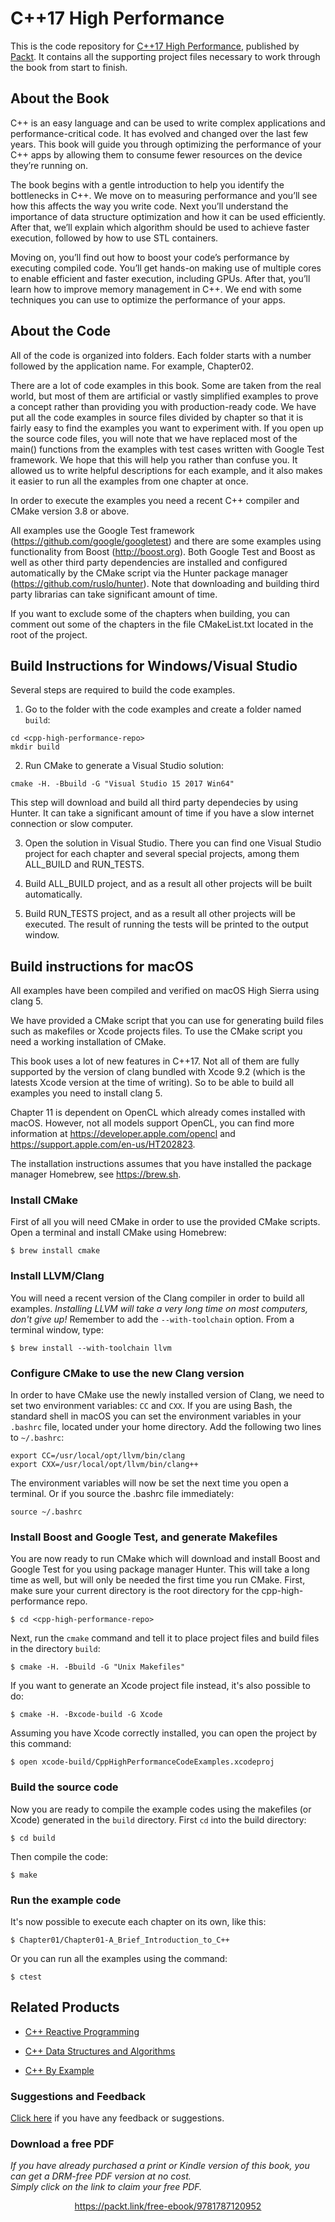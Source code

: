 


# C++17 High Performance
This is the code repository for [C++17 High Performance](https://www.packtpub.com/application-development/c17-high-performance?utm_source=github&utm_medium=repository&utm_campaign=9781787120952), published by [Packt](https://www.packtpub.com/?utm_source=github). It contains all the supporting project files necessary to work through the book from start to finish.
## About the Book
C++ is an easy language and can be used to write complex applications and performance-critical code. It has evolved and changed over the last few years. This book will guide you through optimizing the performance of your C++ apps by allowing them to consume fewer resources on the device they’re running on.

The book begins with a gentle introduction to help you identify the bottlenecks in C++. We move on to measuring performance and you’ll see how this affects the way you write code. Next you’ll understand the importance of data structure optimization and how it can be used efficiently. After that, we’ll explain which algorithm should be used to achieve faster execution, followed by how to use STL containers.

Moving on, you’ll find out how to boost your code’s performance by executing compiled code. You’ll get hands-on making use of multiple cores to enable efficient and faster execution, including GPUs. After that, you’ll learn how to improve memory management in C++. We end with some techniques you can use to optimize the performance of your apps.

## About the Code
All of the code is organized into folders. Each folder starts with a number followed by the application name. For example, Chapter02.

There are a lot of code examples in this book. Some are taken from the real world, but most of them are artificial or vastly simplified examples to prove a concept rather than providing you with production-ready code. We have put all the code examples in source files divided by chapter so that it is fairly easy to find the examples you want to experiment with. If you open up the source code files, you will note that we have replaced most of the main() functions from the examples with test cases written with Google Test framework. We hope that this will help you rather than confuse you. It allowed us to write helpful descriptions for each example, and it also makes it easier to run all the examples from one chapter at once.

In order to execute the examples you need a recent C++ compiler and CMake version 3.8 or above.

All examples use the Google Test framework (https://github.com/google/googletest) and there are some examples using functionality from Boost (http://boost.org). Both Google Test and Boost as well as other third party dependencies are installed and configured automatically by the CMake script via the Hunter package manager (https://github.com/ruslo/hunter). Note that downloading and building third party librarias can take significant amount of time.

If you want to exclude some of the chapters when building, you can comment out some of the chapters in the file CMakeList.txt located in the root of the project.

## Build Instructions for Windows/Visual Studio
Several steps are required to build the code examples.
1. Go to the folder with the code examples and create a folder named `build`:
```
cd <cpp-high-performance-repo>
mkdir build
```

2. Run CMake to generate a Visual Studio solution:
```
cmake -H. -Bbuild -G "Visual Studio 15 2017 Win64"
```
This step will download and build all third party dependecies by using Hunter. It can take a significant amount of time if you have a slow internet connection or slow computer.

3. Open the solution in Visual Studio. There you can find one Visual Studio project for each chapter and several special projects, among them ALL_BUILD and RUN_TESTS.

4. Build ALL_BUILD project, and as a result all other projects will be built automatically.

5. Build RUN_TESTS project, and as a result all other projects will be executed. The result of running the tests will be printed to the output window.

## Build instructions for macOS
All examples have been compiled and verified on macOS High Sierra using clang 5.

We have provided a CMake script that you can use for generating build files such as makefiles or Xcode projects files. To use the CMake script you need a working installation of CMake.

This book uses a lot of new features in C++17. Not all of them are fully supported by the version of clang bundled with Xcode 9.2 (which is the latests Xcode version at the time of writing). So to be able to build all examples you need to install clang 5. 

Chapter 11 is dependent on OpenCL which already comes installed with macOS. However, not all models support OpenCL, you can find more information at https://developer.apple.com/opencl and https://support.apple.com/en-us/HT202823.

The installation instructions assumes that you have installed the package manager Homebrew, see https://brew.sh.

### Install CMake
First of all you will need CMake in order to use the provided CMake scripts. Open a terminal and install CMake using Homebrew:

```
$ brew install cmake
```

### Install LLVM/Clang
You will need a recent version of the Clang compiler in order to build all examples. _Installing LLVM will take a very long time on most computers, don't give up!_ Remember to add the `--with-toolchain` option. From a terminal window, type:

```
$ brew install --with-toolchain llvm
```

### Configure CMake to use the new Clang version
In order to have CMake use the newly installed version of Clang, we need to set two environment variables: `CC` and `CXX`. If you are using Bash, the standard shell in macOS you can set the environment variables in your ```.bashrc``` file, located under your home directory. Add the following two lines to `~/.bashrc`:

```
export CC=/usr/local/opt/llvm/bin/clang
export CXX=/usr/local/opt/llvm/bin/clang++
```

The environment variables will now be set the next time you open a terminal. Or if you source the .bashrc file immediately:

```
source ~/.bashrc
```

### Install Boost and Google Test, and generate Makefiles
You are now ready to run CMake which will download and install Boost and Google Test for you using package manager Hunter. This will take a long time as well, but will only be needed the first time you run CMake. First, make sure your current directory is the root directory for the cpp-high-performance repo.

```
$ cd <cpp-high-performance-repo>
```

Next, run the `cmake` command and tell it to place project files and build files in the directory `build`:

```
$ cmake -H. -Bbuild -G "Unix Makefiles"
```

If you want to generate an Xcode project file instead, it's also possible to do:

```
$ cmake -H. -Bxcode-build -G Xcode
```

Assuming you have Xcode correctly installed, you can open the project by this command:

```
$ open xcode-build/CppHighPerformanceCodeExamples.xcodeproj
```

### Build the source code
Now you are ready to compile the example codes using the makefiles (or Xcode) generated in the `build` directory. First `cd` into the build directory:

```
$ cd build
```

Then compile the code:

```
$ make
```


### Run the example code

It's now possible to execute each chapter on its own, like this:
```
$ Chapter01/Chapter01-A_Brief_Introduction_to_C++
```

Or you can run all the examples using the command:

```
$ ctest
```



## Related Products
* [C++ Reactive Programming](https://www.packtpub.com/application-development/c-reactive-programming?utm_source=github&utm_medium=repository&utm_campaign=9781788629775)

* [C++ Data Structures and Algorithms](https://www.packtpub.com/application-development/c-data-structures-and-algorithms?utm_source=github&utm_medium=repository&utm_campaign=9781788835213)

* [C++ By Example](https://www.packtpub.com/application-development/c-example?utm_source=github&utm_medium=repository&utm_campaign=9781788391818)

### Suggestions and Feedback
[Click here](https://docs.google.com/forms/d/e/1FAIpQLSe5qwunkGf6PUvzPirPDtuy1Du5Rlzew23UBp2S-P3wB-GcwQ/viewform) if you have any feedback or suggestions.
### Download a free PDF

 <i>If you have already purchased a print or Kindle version of this book, you can get a DRM-free PDF version at no cost.<br>Simply click on the link to claim your free PDF.</i>
<p align="center"> <a href="https://packt.link/free-ebook/9781787120952">https://packt.link/free-ebook/9781787120952 </a> </p>